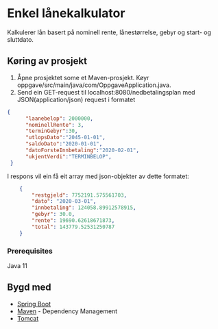 # Enkel lånekalkulator

Kalkulerer lån basert på nominell rente, lånestørrelse, gebyr og start- og sluttdato. 
## Køring av prosjekt

1. Åpne prosjektet some et Maven-prosjekt. Køyr oppgave/src/main/java/com/OppgaveApplication.java.
2. Send ein GET-request til localhost:8080/nedbetalingsplan med JSON(application/json) request i formatet
```json
{ 
      "laanebelop": 2000000, 
      "nominellRente": 3, 
      "terminGebyr":30, 
      "utlopsDato":"2045-01-01", 
      "saldoDato":"2020-01-01", 
      "datoForsteInnbetaling":"2020-02-01", 
      "ukjentVerdi":"TERMINBELOP",
 }
```

I respons vil ein få eit array med json-objekter av dette formatet: 

```json
    {
        "restgjeld": 7752191.575561703,
        "dato": "2020-03-01",
        "innbetaling": 124058.89912578915,
        "gebyr": 30.0,
        "rente": 19690.62618671873,
        "total": 143779.52531250787
    }
```

### Prerequisites

Java 11



## Bygd med
* [Spring Boot](https://spring.io)
* [Maven](https://maven.apache.org/) - Dependency Management
* [Tomcat](http://tomcat.apache.org/)

